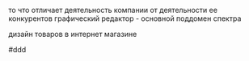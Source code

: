 то что отличает деятельность компании от деятельности ее конкурентов
графический редактор - основной поддомен спектра

дизайн товаров в интернет магазине

#ddd
